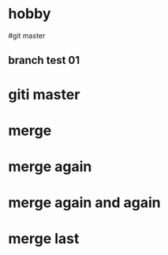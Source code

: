 # hobby

#git master 
## branch test 01

# giti master

# merge

# merge again

# merge again and again

# merge last

